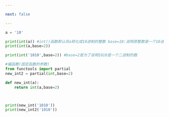 ```yaml
---

next: false

---
```




<BlogInfo id="988"/>

```python
a = '10'

print(int(a)) #int()函数默认将a转化成10进制的整数 base=10:说明原整数是一个10进制数
print(int(a,base=2))

print(int('1010',base=2)) #base=2是为了说明1010是一个二进制的数

#偏函数(固定函数的参数)
from functools import partial
new_int2 = partial(int,base=2)

def new_int(a):
    return int(a,base=2)



print(new_int('1010'))
print(new_int2('1010'))
```



<ActionBox />
